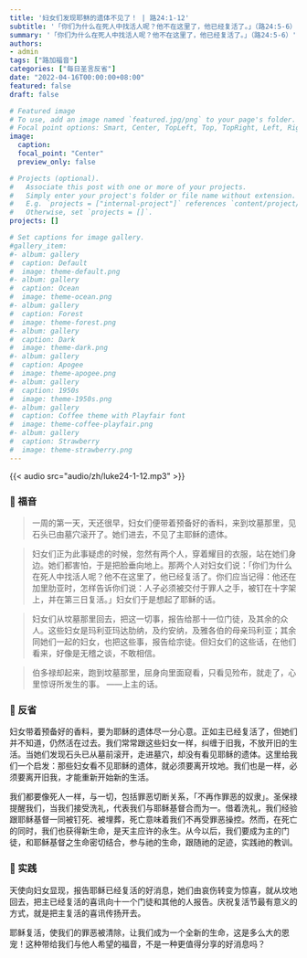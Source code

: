 ```yaml
---
title: '妇女们发现耶稣的遗体不见了！ | 路24:1-12'
subtitle: '「你们为什么在死人中找活人呢？他不在这里了，他已经复活了。」（路24:5-6）'
summary: '「你们为什么在死人中找活人呢？他不在这里了，他已经复活了。」（路24:5-6）'
authors:
- admin
tags: ["路加福音"]
categories: ["每日圣言反省"]
date: "2022-04-16T00:00:00+08:00"
featured: false
draft: false

# Featured image
# To use, add an image named `featured.jpg/png` to your page's folder.
# Focal point options: Smart, Center, TopLeft, Top, TopRight, Left, Right, BottomLeft, Bottom, BottomRight
image:
  caption:
  focal_point: "Center"
  preview_only: false

# Projects (optional).
#   Associate this post with one or more of your projects.
#   Simply enter your project's folder or file name without extension.
#   E.g. `projects = ["internal-project"]` references `content/project/deep-learning/index.md`.
#   Otherwise, set `projects = []`.
projects: []

# Set captions for image gallery.
#gallery_item:
#- album: gallery
#  caption: Default
#  image: theme-default.png
#- album: gallery
#  caption: Ocean
#  image: theme-ocean.png
#- album: gallery
#  caption: Forest
#  image: theme-forest.png
#- album: gallery
#  caption: Dark
#  image: theme-dark.png
#- album: gallery
#  caption: Apogee
#  image: theme-apogee.png
#- album: gallery
#  caption: 1950s
#  image: theme-1950s.png
#- album: gallery
#  caption: Coffee theme with Playfair font
#  image: theme-coffee-playfair.png
#- album: gallery
#  caption: Strawberry
#  image: theme-strawberry.png
---
```


{{< audio src="audio/zh/luke24-1-12.mp3" >}}

### :love_letter: 福音
> 一周的第一天，天还很早，妇女们便带着预备好的香料，来到坟墓那里，见石头已由墓穴滚开了。她们进去，不见了主耶稣的遗体。

> 妇女们正为此事疑虑的时候，忽然有两个人，穿着耀目的衣服，站在她们身边。她们都害怕，于是把脸垂向地上。那两个人对妇女们说：「你们为什么在死人中找活人呢？他不在这里了，他已经复活了。你们应当记得：他还在加里肋亚时，怎样告诉你们说：人子必须被交付于罪人之手，被钉在十字架上，并在第三日复活。」妇女们于是想起了耶稣的话。

> 妇女们从坟墓那里回去，把这一切事，报告给那十一位门徒，及其余的众人。这些妇女是玛利亚玛达肋纳，及约安纳，及雅各伯的母亲玛利亚；其余同她们一起的妇女，也把这些事，报告给宗徒。但妇女们的这些话，在他们看来，好像是无稽之谈，不敢相信。

> 伯多禄却起来，跑到坟墓那里，屈身向里面窥看，只看见殓布，就走了，心里惊讶所发生的事。 ——上主的话。

### :speech_balloon: 反省
妇女带着预备好的香料，要为耶稣的遗体尽一分心意。正如主已经复活了，但她们并不知道，仍然活在过去。我们常常跟这些妇女一样，纠缠于旧我，不放开旧的生活。当她们发现石头已从墓前滚开，走进墓穴，却没有看见耶稣的遗体。这里给我们一个启发：那些妇女看不见耶稣的遗体，就必须要离开坟地。我们也是一样，必须要离开旧我，才能重新开始新的生活。

我们都要像死人一样，与一切，包括罪恶切断关系，「不再作罪恶的奴隶」。圣保禄提醒我们，当我们接受洗礼，代表我们与耶稣基督合而为一。借着洗礼，我们经验跟耶稣基督一同被钉死、被埋葬，死亡意味着我们不再受罪恶操控。然而，在死亡的同时，我们也获得新生命，是天主应许的永生。从今以后，我们要成为主的门徒，和耶稣基督之生命密切结合，参与祂的生命，跟随祂的足迹，实践祂的教训。

### :runner: 实践
天使向妇女显现，报告耶稣已经复活的好消息，她们由哀伤转变为惊喜，就从坟地回去，把主已经复活的喜讯向十一个门徒和其他的人报告。庆祝复活节最有意义的方式，就是把主复活的喜讯传扬开去。

耶稣复活，使我们的罪恶被清除，让我们成为一个全新的生命，这是多么大的恩宠！这种带给我们与他人希望的福音，不是一种更值得分享的好消息吗？

